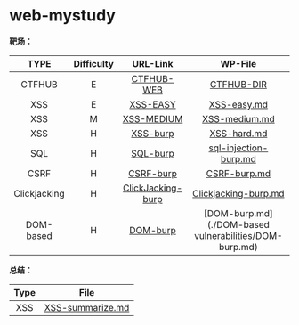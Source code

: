 # web-mystudy
**靶场：**

|     TYPE     | Difficulty |                           URL-Link                           |                           WP-File                            |
| :----------: | :--------: | :----------------------------------------------------------: | :----------------------------------------------------------: |
|    CTFHUB    |     E      |       [CTFHUB-WEB](https://www.ctfhub.com/#/skilltree)       |                   [CTFHUB-DIR](./CTFHUB/)                    |
|     XSS      |     E      |  [XSS-EASY](https://xss.angelo.org.cn/level1.php?name=test)  |               [XSS-easy.md](./XSS/XSS-easy.md)               |
|     XSS      |     M      |               [XSS-MEDIUM](http://prompt.ml/0)               |             [XSS-medium.md](./XSS/XSS-medium.md)             |
|     XSS      |     H      | [XSS-burp](https://portswigger.net/web-security/all-labs#cross-site-scripting) |               [XSS-hard.md](./XSS/XSS-hard.md)               |
|     SQL      |     H      | [SQL-burp](https://portswigger.net/web-security/all-labs#sql-injection) | [sql-injection-burp.md](./sql-injection/sql-injection-burp.md) |
|     CSRF     |     H      | [CSRF-burp](https://portswigger.net/web-security/all-labs#cross-site-request-forgery-csrf) | [CSRF-burp.md](./CSRF(Cross-site-request-forgery)/CSRF-burp.md) |
| Clickjacking |     H      | [ClickJacking-burp](https://portswigger.net/web-security/all-labs#clickjacking) | [Clickjacking-burp.md](./Clickjacking/Clickjacking-burp.md)  |
|  DOM-based   |     H      | [DOM-burp](https://portswigger.net/web-security/all-labs#dom-based-vulnerabilities) |    [DOM-burp.md](./DOM-based vulnerabilities/DOM-burp.md)    |

**总结：**

| Type |                    File                    |
| :--: | :----------------------------------------: |
| XSS  | [XSS-summarize.md](./XSS/XSS-summarize.md) |

